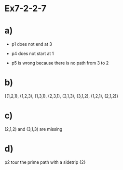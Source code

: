 # Ex7-2-2-7

# a) 

- p1 does not end at 3

- p4 does not start at 1

- p5 is wrong because there is no path from 3 to 2

# b)

{(1,2,1), (1,2,3), (1,3,1), (2,3,1), (3,1,3), (3,1,2), (1,2,1), (2,1,2)}

# c)

(2,1,2) and (3,1,3) are missing

# d)

p2 tour the prime path with a sidetrip {2}

